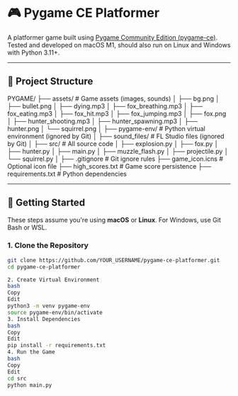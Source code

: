# 🎮 Pygame CE Platformer

A platformer game built using [Pygame Community Edition (pygame-ce)](https://pyga.me/docs/).  
Tested and developed on macOS M1, should also run on Linux and Windows with Python 3.11+.

---

## 📁 Project Structure

PYGAME/
├── assets/                     # Game assets (images, sounds)
│   ├── bg.png
│   ├── bullet.png
│   ├── dying.mp3
│   ├── fox_breathing.mp3
│   ├── fox_eating.mp3
│   ├── fox_hit.mp3
│   ├── fox_jumping.mp3
│   ├── fox.png
│   ├── hunter_shooting.mp3
│   ├── hunter_spawning.mp3
│   ├── hunter.png
│   └── squirrel.png
│
├── pygame-env/                 # Python virtual environment (ignored by Git)
│
├── sound_files/               # FL Studio files (ignored by Git)
│
├── src/                        # All source code
│   ├── explosion.py
│   ├── fox.py
│   ├── hunter.py
│   ├── main.py
│   ├── muzzle_flash.py
│   ├── projectile.py
│   └── squirrel.py
│
├── .gitignore                  # Git ignore rules
├── game_icon.icns              # Optional icon file
├── high_scores.txt             # Game score persistence
├── requirements.txt            # Python dependencies


---

## 🚀 Getting Started

These steps assume you're using **macOS** or **Linux**. For Windows, use Git Bash or WSL.

### 1. Clone the Repository

```bash
git clone https://github.com/YOUR_USERNAME/pygame-ce-platformer.git
cd pygame-ce-platformer

2. Create Virtual Environment
bash
Copy
Edit
python3 -m venv pygame-env
source pygame-env/bin/activate
3. Install Dependencies
bash
Copy
Edit
pip install -r requirements.txt
4. Run the Game
bash
Copy
Edit
cd src
python main.py
